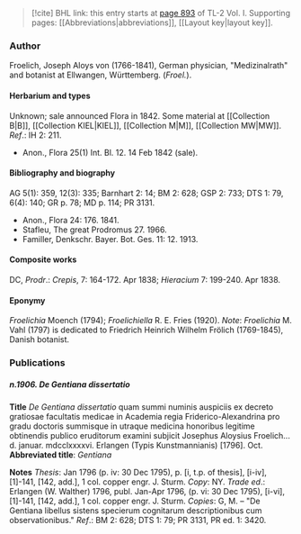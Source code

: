 > [!cite] BHL link: this entry starts at [page 893](https://www.biodiversitylibrary.org/item/103414#page/941/mode/1up) of TL-2 Vol. I.
> Supporting pages: [[Abbreviations|abbreviations]], [[Layout key|layout key]].

### Author

Froelich, Joseph Aloys von (1766-1841), German physician, "Medizinalrath" and botanist at Ellwangen, Württemberg. (*Froel.*).

#### Herbarium and types

Unknown; sale announced Flora in 1842. Some material at [[Collection B|B]], [[Collection KIEL|KIEL]], [[Collection M|M]], [[Collection MW|MW]].
*Ref*.: IH 2: 211.
- Anon., Flora 25(1) Int. Bl. 12. 14 Feb 1842 (sale).

#### Bibliography and biography

AG 5(1): 359, 12(3): 335; Barnhart 2: 14; BM 2: 628; GSP 2: 733; DTS 1: 79, 6(4): 140; GR p. 78; MD p. 114; PR 3131.
- Anon., Flora 24: 176. 1841.
- Stafleu, The great Prodromus 27. 1966.
- Familler, Denkschr. Bayer. Bot. Ges. 11: 12. 1913.

#### Composite works

DC, *Prodr*.: *Crepis*, 7: 164-172. Apr 1838; *Hieracium* 7: 199-240. Apr 1838.

#### Eponymy

*Froelichia* Moench (1794); *Froelichiella* R. E. Fries (1920). *Note*: *Froelichia* M. Vahl (1797) is dedicated to Friedrich Heinrich Wilhelm Frölich (1769-1845), Danish botanist.

### Publications

##### n.1906. De Gentiana dissertatio

**Title**
*De Gentiana dissertatio* quam summi numinis auspiciis ex decreto gratiosae facultatis medicae in Academia regia Friderico-Alexandrina pro gradu doctoris summisque in utraque medicina honoribus legitime obtinendis publico eruditorum examini subjicit Josephus Aloysius Froelich... d. januar. mdcclxxxxvi. Erlangen (Typis Kunstmannianis) \[1796\]. Oct.
**Abbreviated title**: *Gentiana*

**Notes**
*Thesis*: Jan 1796 (p. iv: 30 Dec 1795), p. \[i, t.p. of thesis\], \[i-iv\], \[1\]-141, \[142, add.\], 1 col. copper engr. J. Sturm. *Copy*: NY.
*Trade ed*.: Erlangen (W. Walther) 1796, publ. Jan-Apr 1796, (p. vi: 30 Dec 1795), \[i-vi\], \[1\]-141, \[142, add.\], 1 col. copper engr. J. Sturm. *Copies*: G, M. – "De Gentiana libellus sistens specierum cognitarum descriptionibus cum observationibus."
*Ref*.: BM 2: 628; DTS 1: 79; PR 3131, PR ed. 1: 3420.

